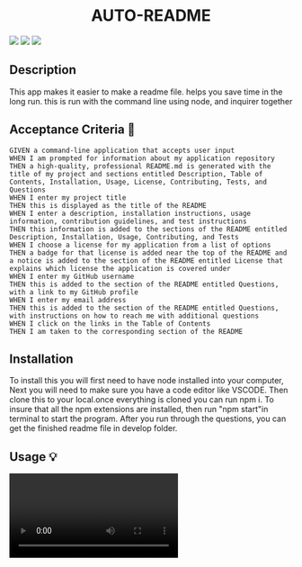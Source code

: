 <h1 align="center">AUTO-README </h1>
<p>
    <img src="https://img.shields.io/github/repo-size/jairoPJM/auto-read-me" />
    <img src="https://img.shields.io/github/languages/top/jairoPJM/auto-read-me"  />
    <img src="https://img.shields.io/github/last-commit/jairoPJM/auto-read-me" />
    </p>

## Description 
This app makes it easier to make a readme file. helps you save time in the long run.
this is run with the command line using node, and inquirer together

## Acceptance Criteria 📩
~~~
GIVEN a command-line application that accepts user input
WHEN I am prompted for information about my application repository
THEN a high-quality, professional README.md is generated with the title of my project and sections entitled Description, Table of Contents, Installation, Usage, License, Contributing, Tests, and Questions
WHEN I enter my project title
THEN this is displayed as the title of the README
WHEN I enter a description, installation instructions, usage information, contribution guidelines, and test instructions
THEN this information is added to the sections of the README entitled Description, Installation, Usage, Contributing, and Tests
WHEN I choose a license for my application from a list of options
THEN a badge for that license is added near the top of the README and a notice is added to the section of the README entitled License that explains which license the application is covered under
WHEN I enter my GitHub username
THEN this is added to the section of the README entitled Questions, with a link to my GitHub profile
WHEN I enter my email address
THEN this is added to the section of the README entitled Questions, with instructions on how to reach me with additional questions
WHEN I click on the links in the Table of Contents
THEN I am taken to the corresponding section of the README
~~~
## Installation
To install this you will first need to have node installed into your computer, Next you will need to make sure you have a code editor like VSCODE. 
Then clone this to your local.once everything is cloned you can run npm i. To insure that all the npm extensions are installed, then run "npm start"in terminal to start the program. 
After you run through the questions, you can get the finished readme file in develop folder.
## Usage 💡

![](https://user-images.githubusercontent.com/111899130/211915513-6b67d15a-0690-42e2-9b5c-3be610e7b45f.mp4
)
